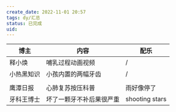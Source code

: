 ```yaml
---
create_date: 2022-11-01 20:57
tags: dy/汇总
status: 已完成 
uid: 
---
```



| 博主 | 内容 | 配乐 |
| --- | --- | --- |
| 释小焕 | 哺乳过程动画视频 | / |
| 小热黑知识 | 小孩内置的两幅牙齿 | / |
|  |  |  |
| 鹰潭日报 | 心肺复苏按压科普 | 雨好像停了 |
| 牙科王博士 | 坏了一颗牙不补后果很严重 | shooting stars |